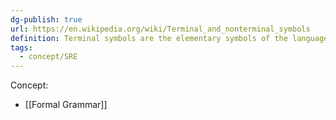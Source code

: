 ```yaml
---
dg-publish: true
url: https://en.wikipedia.org/wiki/Terminal_and_nonterminal_symbols
definition: Terminal symbols are the elementary symbols of the language defined as part of a formal grammar.
tags:
  - concept/SRE
---
```

Concept:
- [[Formal Grammar]]
